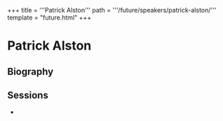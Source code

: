 +++
title = '''Patrick Alston'''
path = '''/future/speakers/patrick-alston/'''
template = "future.html"
+++

<h1>Patrick Alston</h1>
<h2>Biography</h2>
<p></p>
<h2>Sessions</h2>
<ul><li><bound method Session.link of Session(data=SessionData(session_description='', session_end_date_time=datetime.datetime(2024, 7, 4, 10, 0), session_name='African American Worship Service - Stephen Price & Patrick Alston', session_start_date_time=datetime.datetime(2024, 7, 4, 9, 0), session_stub='3EE5BEF7-B352-4E09-B8F3-05B8C9AC55E9', speaker_category=['Organist', 'Organist'], speakers=['7A279D37-3665-4E27-B398-4F4810E48D5F', '49602732-9D3B-4CC8-913F-D3A41381D24E'], timezone_name='Pacific Time', updated_date=datetime.date(2023, 9, 4)), updated=False, deleted=False)></li>

